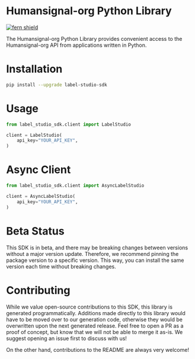 <!-- Begin Title, generated by Fern  -->
# Humansignal-org Python Library

[![fern shield](https://img.shields.io/badge/%F0%9F%8C%BF-SDK%20generated%20by%20Fern-brightgreen)](https://github.com/fern-api/fern)

The Humansignal-org Python Library provides convenient access to the Humansignal-org API from applications written in Python.
<!-- End Title  -->

<!-- Begin Installation, generated by Fern  -->
# Installation

```sh
pip install --upgrade label-studio-sdk
```
<!-- End Installation  -->

<!-- Begin Usage, generated by Fern  -->
# Usage

```python
from label_studio_sdk.client import LabelStudio

client = LabelStudio(
    api_key="YOUR_API_KEY",
)
```
<!-- End Usage  -->

<!-- Begin Async Usage, generated by Fern  -->
# Async Client

```python
from label_studio_sdk.client import AsyncLabelStudio

client = AsyncLabelStudio(
    api_key="YOUR_API_KEY",
)
```
<!-- End Async Usage  -->

<!-- Begin Status, generated by Fern  -->
# Beta Status

This SDK is in beta, and there may be breaking changes between versions without a major 
version update. Therefore, we recommend pinning the package version to a specific version. 
This way, you can install the same version each time without breaking changes.
<!-- End Status  -->

<!-- Begin Contributing, generated by Fern  -->
# Contributing

While we value open-source contributions to this SDK, this library is generated programmatically. 
Additions made directly to this library would have to be moved over to our generation code, 
otherwise they would be overwritten upon the next generated release. Feel free to open a PR as
 a proof of concept, but know that we will not be able to merge it as-is. We suggest opening 
an issue first to discuss with us!

On the other hand, contributions to the README are always very welcome!
<!-- End Contributing  -->

